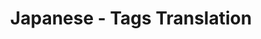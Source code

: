---
title: Japanese - Tags Translation
excerpt: Placeholder for japanese translation
deprecated: false
hidden: true
metadata:
  title: ''
  description: ''
  robots: index
next:
  description: ''
---